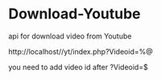 # Download-Youtube
api for download video from Youtube



http://localhost//yt/index.php?Videoid=%@

you need to add video id after ?Videoid=$
